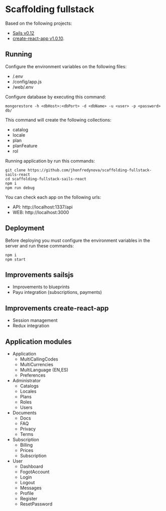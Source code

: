 # Scaffolding fullstack

Based on the following projects:
- [Sails v0.12](http://sailsjs.org) 
- [create-react-app v1.0.10](https://github.com/facebook/create-react-app).

## Running

Configure the environment variables on the following files:
- /.env
- /config/app.js
- /web/.env

Configure database by executing this command:
```
mongorestore -h <dbHost>:<dbPort> -d <dbName> -u <user> -p <password> db/
```

This command will create the following collections:
- catalog
- locale
- plan
- planFeature
- rol

Running application by run this commands:
```
git clone https://github.com/jhonfredynova/scaffolding-fullstack-sails-react
cd scaffolding-fullstack-sails-react
npm i
npm run debug
```

You can check each app on the following urls:
- API: http://localhost:1337/api
- WEB: http://localhost:3000

## Deployment

Before deploying you must configure the environment variables in the server and run these commands:
```
npm i
npm start
```

## Improvements sailsjs

- Improvements to blueprints
- Payu integration (subscriptions, payments)

## Improvements create-react-app

- Session management
- Redux integration

## Application modules
- Application
  - MultiCallingCodes
  - MultiCurrencies
  - MultiLanguage (EN,ES)
  - Preferences
- Administrator
  - Catalogs
  - Locales
  - Plans
  - Roles
  - Users
- Documents 
  - Docs
  - FAQ
  - Privacy
  - Terms
- Subscription 
  - Billing
  - Prices
  - Subscription
- User
  - Dashboard
  - FogotAccount
  - Login
  - Logout
  - Messages
  - Profile
  - Register
  - ResetPassword
